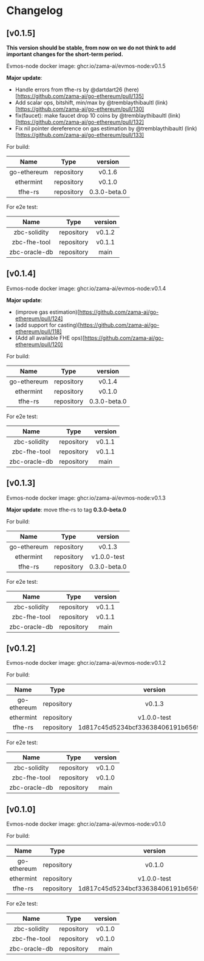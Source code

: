 <!--
Guiding Principles:

Changelogs are for humans, not machines.
There should be an entry for every single version.
The same types of changes should be grouped.
Versions and sections should be linkable.
The latest version comes first.
The release date of each version is displayed.
Mention whether you follow Semantic Versioning.

Usage:

Change log entries are to be added to the Unreleased section under the
appropriate stanza (see below). Each entry should ideally include a tag and
the Github issue reference in the following format:

* (<tag>) \#<issue-number> message

The issue numbers will later be link-ified during the release process so you do
not have to worry about including a link manually, but you can if you wish.

Types of changes (Stanzas):

"Features" for new features.
"Improvements" for changes in existing functionality.
"Deprecated" for soon-to-be removed features.
"Bug Fixes" for any bug fixes.
"Client Breaking" for breaking CLI commands and REST routes used by end-users.
"API Breaking" for breaking exported APIs used by developers building on SDK.
"State Machine Breaking" for any changes that result in a different AppState given same genesisState and txList.

Ref: https://keepachangelog.com/en/1.0.0/
-->

# Changelog

## [v0.1.5]

**This version should be stable, from now on we do not think to add important changes for the short-term period.**

Evmos-node docker image: ghcr.io/zama-ai/evmos-node:v0.1.5

**Major update**: 
* Handle errors from tfhe-rs by @dartdart26 (here)[https://github.com/zama-ai/go-ethereum/pull/135]
* Add scalar ops, bitshift, min/max by @tremblaythibaultl (link)[https://github.com/zama-ai/go-ethereum/pull/130]
* fix(faucet): make faucet drop 10 coins by @tremblaythibaultl (link)[https://github.com/zama-ai/go-ethereum/pull/132]
* Fix nil pointer dereference on gas estimation by @tremblaythibaultl (link)[https://github.com/zama-ai/go-ethereum/pull/133]

For build:

|    Name     |    Type    |                 version                  |
| :---------: | :--------: | :--------------------------------------: |
| go-ethereum | repository |                  v0.1.6                  |
|  ethermint  | repository |                  v0.1.0                  |
|   tfhe-rs   | repository |               0.3.0-beta.0               |


For e2e test:

|     Name      |    Type    | version |
| :-----------: | :--------: | :-----: |
| zbc-solidity  | repository | v0.1.2  |
| zbc-fhe-tool  | repository | v0.1.1  |
| zbc-oracle-db | repository |  main   |

## [v0.1.4]

Evmos-node docker image: ghcr.io/zama-ai/evmos-node:v0.1.4

**Major update**: 
- (improve gas estimation)[https://github.com/zama-ai/go-ethereum/pull/124]
- (add support for casting)[https://github.com/zama-ai/go-ethereum/pull/118] 
- (Add all available FHE ops)[https://github.com/zama-ai/go-ethereum/pull/120]

For build:

|    Name     |    Type    |                 version                  |
| :---------: | :--------: | :--------------------------------------: |
| go-ethereum | repository |                  v0.1.4                  |
|  ethermint  | repository |                  v0.1.0                  |
|   tfhe-rs   | repository |               0.3.0-beta.0               |


For e2e test:

|     Name      |    Type    | version |
| :-----------: | :--------: | :-----: |
| zbc-solidity  | repository | v0.1.1  |
| zbc-fhe-tool  | repository | v0.1.1  |
| zbc-oracle-db | repository |  main   |

## [v0.1.3]

Evmos-node docker image: ghcr.io/zama-ai/evmos-node:v0.1.3

**Major update**: move tfhe-rs to tag __0.3.0-beta.0__

For build:

|    Name     |    Type    |                 version                  |
| :---------: | :--------: | :--------------------------------------: |
| go-ethereum | repository |                  v0.1.3                  |
|  ethermint  | repository |                v1.0.0-test               |
|   tfhe-rs   | repository |               0.3.0-beta.0               |


For e2e test:

|     Name      |    Type    | version |
| :-----------: | :--------: | :-----: |
| zbc-solidity  | repository | v0.1.1  |
| zbc-fhe-tool  | repository | v0.1.1  |
| zbc-oracle-db | repository |  main   |

## [v0.1.2]

Evmos-node docker image: ghcr.io/zama-ai/evmos-node:v0.1.2

For build:

|    Name     |    Type    |                 version                  |
| :---------: | :--------: | :--------------------------------------: |
| go-ethereum | repository |                  v0.1.3                  |
|  ethermint  | repository |                v1.0.0-test               |
|   tfhe-rs   | repository | 1d817c45d5234bcf33638406191b656998b30c2a |


For e2e test:

|     Name      |    Type    | version |
| :-----------: | :--------: | :-----: |
| zbc-solidity  | repository | v0.1.0  |
| zbc-fhe-tool  | repository | v0.1.0  |
| zbc-oracle-db | repository |  main   |


## [v0.1.0]

Evmos-node docker image: ghcr.io/zama-ai/evmos-node:v0.1.0

For build:

|    Name     |    Type    |                 version                  |
| :---------: | :--------: | :--------------------------------------: |
| go-ethereum | repository |                  v0.1.0                  |
|  ethermint  | repository |                v1.0.0-test               |
|   tfhe-rs   | repository | 1d817c45d5234bcf33638406191b656998b30c2a |


For e2e test:

|     Name      |    Type    | version |
| :-----------: | :--------: | :-----: |
| zbc-solidity  | repository | v0.1.0  |
| zbc-fhe-tool  | repository | v0.1.0  |
| zbc-oracle-db | repository |  main   |


